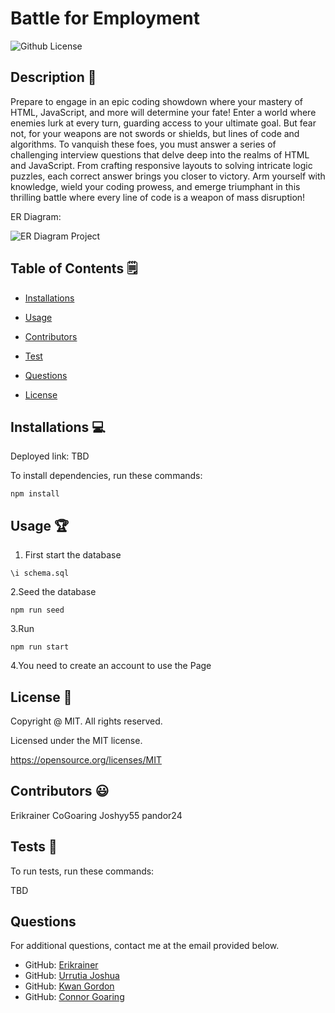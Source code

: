 # Battle for Employment
  ![Github License](https://img.shields.io/badge/License-MIT-yellow.svg)


## Description 📝

Prepare to engage in an epic coding showdown where your mastery of HTML, JavaScript, and more will determine your fate! Enter a world where enemies lurk at every turn, guarding access to your ultimate goal. But fear not, for your weapons are not swords or shields, but lines of code and algorithms. To vanquish these foes, you must answer a series of challenging interview questions that delve deep into the realms of HTML and JavaScript. From crafting responsive layouts to solving intricate logic puzzles, each correct answer brings you closer to victory. Arm yourself with knowledge, wield your coding prowess, and emerge triumphant in this thrilling battle where every line of code is a weapon of mass disruption!

ER Diagram:

![ER Diagram Project](https://github.com/CoGoaring/project-2/assets/160955635/30f0abdd-29d0-47d5-b7e2-fd9888ab0f96)


## Table of Contents 🗒

* [Installations](#installations-💻)

* [Usage](#usage-🏆)

* [Contributors](#contributors-😃)

* [Test](#tests-🧪)

* [Questions](#questions)

* [License](#license-📛)

## Installations  💻

Deployed link: TBD 

To install dependencies, run these commands:

```
npm install
```

## Usage 🏆

1. First start the database
```
\i schema.sql
```

2.Seed the database
```
npm run seed
```

3.Run
```
npm run start
```
4.You need to create an account to use the Page

## License 📛 

  Copyright @ MIT. All rights reserved.

  Licensed under the MIT license.

  https://opensource.org/licenses/MIT

## Contributors 😃

Erikrainer
CoGoaring
Joshyy55
pandor24

## Tests 🧪

To run tests, run these commands:


TBD


## Questions

For additional questions, contact me at the email provided below. 

- GitHub: [Erikrainer](https://github.com/Erikrainer/)
- GitHub: [Urrutia Joshua](https://github.com/Joshyy55)
- GitHub: [Kwan Gordon](https://github.com/pandord24)
- GitHub: [Connor Goaring](https://github.com/CoGoaring)


